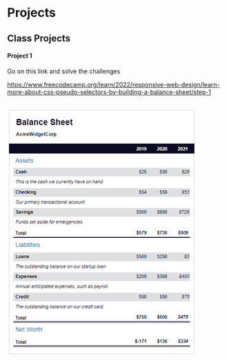 # Projects

## Class Projects

#### Project 1
Go on this link and solve the challenges

https://www.freecodecamp.org/learn/2022/responsive-web-design/learn-more-about-css-pseudo-selectors-by-building-a-balance-sheet/step-1

<br>

<img src="./images/Freecodecamp%20Website.png">

